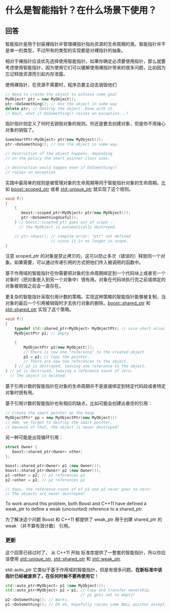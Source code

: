 # 什么是智能指针？在什么场景下使用？

## 回答

智能指针是用于封装裸指针并管理裸指针指向资源的生命周期的类。智能指针并不是单一的类型，不过所有的类型的实现都是对裸指针的抽象。

相对于裸指针应该优先选择使用智能指针。如果你确定必须要使用指针，那么就要考虑使用智能指针，因为使用它们可以缓解使用裸指针带来的很多问题，比如因为忘记释放资源而引起内存泄露。

使用裸指针，在资源不需要时，程序员要主动去销毁他们

```C++
// Need to create the object to achieve some goal
MyObject* ptr = new MyObject(); 
ptr->DoSomething(); // Use the object in some way
delete ptr; // Destroy the object. Done with it.
// Wait, what if DoSomething() raises an exception...?
```

指针指针则定义了何时去销毁对象的规则。你还是要去创建对象，但是你不用操心对象的销毁了。

```C++
SomeSmartPtr<MyObject> ptr(new MyObject());
ptr->DoSomething(); // Use the object in some way.

// Destruction of the object happens, depending 
// on the policy the smart pointer class uses.

// Destruction would happen even if DoSomething() 
// raises an exception
```

实践中最简单的规则是被管理对象的生命周期等同于智能指针对象的生命周期。比如 [boost::scoped_ptr](http://www.boost.org/doc/libs/release/libs/smart_ptr/scoped_ptr.htm) 或者 [std::unique_ptr](http://en.cppreference.com/w/cpp/memory/unique_ptr) 就实现了这个规则。

```C++
void f()
{
    {
       boost::scoped_ptr<MyObject> ptr(new MyObject());
       ptr->DoSomethingUseful();
    } // boost::scopted_ptr goes out of scope -- 
      // the MyObject is automatically destroyed.

    // ptr->Oops(); // Compile error: "ptr" not defined
                    // since it is no longer in scope.
}
```

注意 scoped_ptr 的对象是禁止拷贝的，这可以防止多次（错误的）释放同一个对象。如果需要，可以通过传递引用的方式把他们传入被调用的函数中。

基于作用域的智能指针在你需要把对象的生命周期绑定到一个代码块上或者另一个对象时（把对象嵌入到另一个对象中）很有用。对象在代码块执行完之前或绑定的对象被销毁之前会一直存在。

更复杂的智能指针采取引用计数的策略。实现这种策略的智能指针能够被复制，当对象的最后一个引用被销毁时才去执行对象的删除。[boost::shared_ptr](http://www.boost.org/doc/libs/release/libs/smart_ptr/shared_ptr.htm) 和 [std::shared_ptr](http://en.cppreference.com/w/cpp/memory/shared_ptr) 实现了这个策略。

```C++
void f()
{
    typedef std::shared_ptr<MyObject> MyObjectPtr; // nice short alias
    MyObjectPtr p1; // Empty

    {
        MyObjectPtr p2(new MyObject());
        // There is now one "reference" to the created object
        p1 = p2; // Copy the pointer.
        // There are now two references to the object.
    } // p2 is destroyed, leaving one reference to the object.
} // p1 is destroyed, leaving a reference count of zero. 
  // The object is deleted.
```

基于引用计数的智能指针在对象的生命周期并不是直接绑定到特定代码段或者特定对象时很有用。

基于引用计数的智能指针也有相应的缺点，比如可能会创建出悬空的引用：

```C++
// Create the smart pointer on the heap
MyObjectPtr* pp = new MyObjectPtr(new MyObject())
// Hmm, we forgot to destroy the smart pointer,
// because of that, the object is never destroyed!
```

另一种可能是出现循环引用：

```C++
struct Owner {
   boost::shared_ptr<Owner> other;
};

boost::shared_ptr<Owner> p1 (new Owner());
boost::shared_ptr<Owner> p2 (new Owner());
p1->other = p2; // p1 references p2
p2->other = p1; // p2 references p1

// Oops, the reference count of of p1 and p2 never goes to zero!
// The objects are never destroyed!
```

To work around this problem, both Boost and C++11 have defined a weak_ptr to define a weak (uncounted) reference to a shared_ptr.

为了解决这个问题 Boost 和 C++11 都提供了 weak_ptr 用于创建 shared_ptr 的 weak （并不算有效计数） 引用。

### 更新

这个回答已经过时了， 从 C++11 开始 标准库提供了一整套的智能指针，所以你应该使用 [std::unique_ptr](http://en.cppreference.com/w/cpp/memory/unique_ptr), [std::shared_ptr](http://en.cppreference.com/w/cpp/memory/shared_ptr) 和 [std::weak_ptr](http://en.cppreference.com/w/cpp/memory/weak_ptr).

std::auto_ptr 它类似于基于作用域的智能指针，但是有很多问题。**在新标准中该指针已经被废弃了，在任何时候不要再使用它**！

```C++
std::auto_ptr<MyObject> p1 (new MyObject());
std::auto_ptr<MyObject> p2 = p1; // Copy and transfer ownership. 
                                 // p1 gets set to empty!
p2->DoSomething(); // Works.
p1->DoSomething(); // Oh oh. Hopefully raises some NULL pointer exception.
```